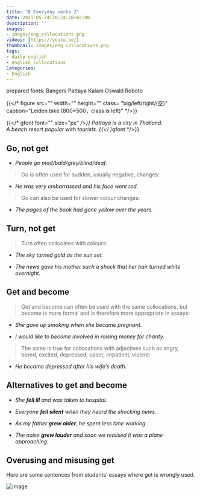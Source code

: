 ```yaml
---
title: "8 Everyday verbs 2"
date: 2021-05-24T20:24:10+02:00
description: ''
images:
- images/eng_collocations.png
videos: [https://youtu.be/]
thumbnail: images/eng_collocations.png
tags:
- daily english
- english collocations
Categories:
- English
---
```

prepared fonts:
Bangers Pattaya Kalam
Oswald  Roboto

{{</* figure src="" width="" height="" class= "big/left/right/(空)" caption="Leiden bike (800×500，class is left)" */>}}

{{</* gfont font="" size="px" */>}}
Pattaya is a city in Thailand.<br>A beach resort popular with tourists.
{{</* /gfont */>}} <br>
## Go, not get

* *People go mad/bald/grey/blind/deaf*.

> Go is often used for sudden, usually negative, changes:

* *He was very embarrassed and his face went red.*

> Go can also be used for slower colour changes:

* *The pages of the book had gone yellow over the years.*

## Turn, not get
> Turn often collocates with colours:

* *The sky turned gold as the sun set.*

* *The news gave his mother such a shock that her hair turned white overnight.*

## Get and become
> Get and become can often be used with the same collocations, but become is more formal and is therefore more appropriate in essays:

* *She gave up smoking when she became pregnant.*

* *I would like to become involved in raising money for charity.*

> The same is true for collocations with adjectives such as angry, bored, excited, depressed, upset,
impatient, violent:

* *He became depressed after his wife’s death.*

## Alternatives to get and become

* *She **fell ill** and was taken to hospital.*

* *Everyone **fell silent** when they heard the shocking news.*

* *As my father **grew older**, he spent less time working.*

* *The noise **grew louder** and soon we realised it was a plane approaching.*

## Overusing and misusing get

Here are some sentences from students’ essays where get is wrongly used.

![image](https://user-images.githubusercontent.com/65668613/119400920-19b3b700-bcdb-11eb-8278-cf072343bc4a.png)
